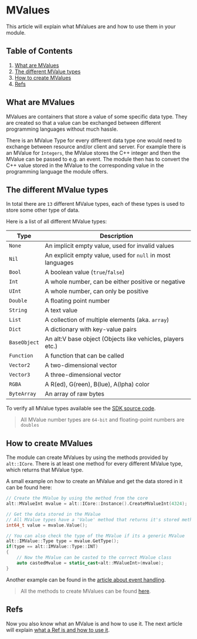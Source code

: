 # MValues

This article will explain what MValues are and how to use them in your module.

## Table of Contents

1. [What are MValues](#what-are-mvalues)
2. [The different MValue types](#the-different-mvalue-types)
3. [How to create MValues](#how-to-create-mvalues)
4. [Refs](#refs)

## What are MValues

MValues are containers that store a value of some specific data type.
They are created so that a value can be exchanged between different programming languages without much hassle.

There is an MValue Type for every different data type one would need to exchange between resource and/or client and server.
For example there is an MValue for `Integers`, the MValue stores the C++ integer and then the MValue can be passed to e.g. an event.
The module then has to convert the C++ value stored in the MValue to the corresponding value in the programming language the module offers.

## The different MValue types

In total there are `13` different MValue types, each of these types is used to store some other type of data.

Here is a list of all different MValue types:

| Type         | Description                                                       |
| ------------ | ----------------------------------------------------------------- |
| `None`       | An implicit empty value, used for invalid values                  |
| `Nil`        | An explicit empty value, used for `null` in most languages        |
| `Bool`       | A boolean value (`true`/`false`)                                  |
| `Int`        | A whole number, can be either positive or negative                |
| `UInt`       | A whole number, can only be positive                              |
| `Double`     | A floating point number                                           |
| `String`     | A text value                                                      |  
| `List`       | A collection of multiple elements (aka. `array`)                  |
| `Dict`       | A dictionary with key-value pairs                                 |
| `BaseObject` | An alt:V base object (Objects like vehicles, players etc.)        |
| `Function`   | A function that can be called                                     |
| `Vector2`    | A two-dimensional vector                                          |
| `Vector3`    | A three-dimensional vector                                        |
| `RGBA`       | A R(ed), G(reen), B(lue), A(lpha) color                           |
| `ByteArray`  | An array of raw bytes                                             |

To verify all MValue types available see the [SDK source code](https://github.com/altmp/cpp-sdk/blob/master/types/MValue.h).

> All MValue number types are `64-bit` and floating-point numbers are `doubles`

## How to create MValues

The module can create MValues by using the methods provided by `alt::ICore`.
There is at least one method for every different MValue type, which returns that MValue type.

A small example on how to create an MValue and get the data stored in it can be found here:
```c++
// Create the MValue by using the method from the core
alt::MValueInt mvalue = alt::ICore::Instance().CreateMValueInt(4324);

// Get the data stored in the MValue
// All MValue types have a 'Value' method that returns it's stored method
int64_t value = mvalue.Value();

// You can also check the type of the MValue if its a generic MValue
alt::IMValue::Type type = mvalue.GetType();
if(type == alt::IMValue::Type::INT)
{
    // Now the MValue can be casted to the correct MValue class
    auto castedMvalue = static_cast<alt::MValueInt>(mvalue);
}
```

Another example can be found in the [article about event handling](handling-events.md#how-to-emit-events).

> All the methods to create MValues can be found [here](https://github.com/altmp/cpp-sdk/blob/dev/ICore.h#L61).

## Refs

Now you also know what an MValue is and how to use it.
The next article will explain [what a Ref is and how to use it](refs.md).
